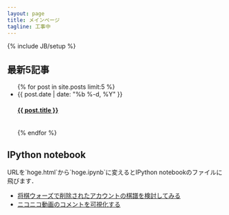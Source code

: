 ```yaml
---
layout: page
title: メインページ
tagline: 工事中
---
```

{% include JB/setup %}

<h2> 最新5記事 </h2>

<ul class="post-list">
  {% for post in site.posts limit:5 %}
    <li>
      <span class="post-meta">{{ post.date | date: "%b %-d, %Y" }}</span>
		  <h4>
<a class="post-link" href="{{ post.url | prepend: site.baseurl }}">{{ post.title }}</a>
	</h4>
    </li>
	<br>
  {% endfor %}
</ul>

<h2> IPython notebook </h2>
URLを`hoge.html`から`hoge.ipynb`に変えるとIPython notebookのファイルに飛びます．

- [将棋ウォーズで削除されたアカウントの棋譜を検討してみる](/ipynb/junpe_.html)
- [ニコニコ動画のコメントを可視化する](/ipynb/nico-an.html)
